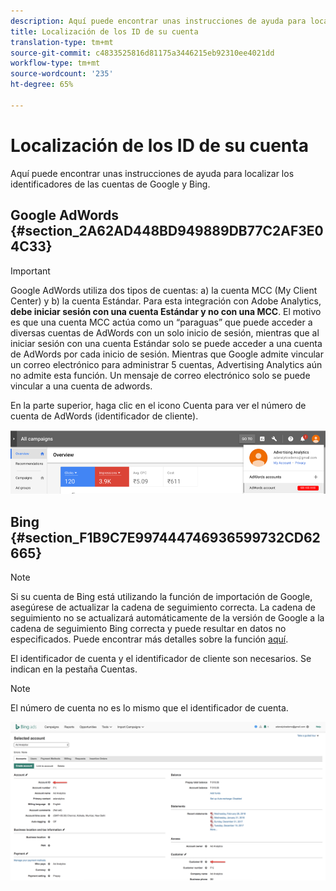 ```yaml
---
description: Aquí puede encontrar unas instrucciones de ayuda para localizar los identificadores de las cuentas de Google y Bing.
title: Localización de los ID de su cuenta
translation-type: tm+mt
source-git-commit: c4833525816d81175a3446215eb92310ee4021dd
workflow-type: tm+mt
source-wordcount: '235'
ht-degree: 65%

---
```



# Localización de los ID de su cuenta

Aquí puede encontrar unas instrucciones de ayuda para localizar los identificadores de las cuentas de Google y Bing.

## Google AdWords {#section_2A62AD448BD949889DB77C2AF3E04C33}

>[!IMPORTANT]
>
>Google AdWords utiliza dos tipos de cuentas: a) la cuenta MCC (My Client Center) y b) la cuenta Estándar. Para esta integración con Adobe Analytics, **debe iniciar sesión con una cuenta Estándar y no con una MCC**. El motivo es que una cuenta MCC actúa como un “paraguas” que puede acceder a diversas cuentas de AdWords con un solo inicio de sesión, mientras que al iniciar sesión con una cuenta Estándar solo se puede acceder a una cuenta de AdWords por cada inicio de sesión. Mientras que Google admite vincular un correo electrónico para administrar 5 cuentas, Advertising Analytics aún no admite esta función. Un mensaje de correo electrónico solo se puede vincular a una cuenta de adwords.

En la parte superior, haga clic en el icono Cuenta para ver el número de cuenta de AdWords (identificador de cliente).

![](assets/google_account.png)

## Bing  {#section_F1B9C7E997444746936599732CD62665}

>[!NOTE]
>
>Si su cuenta de Bing está utilizando la función de importación de Google, asegúrese de actualizar la cadena de seguimiento correcta. La cadena de seguimiento no se actualizará automáticamente de la versión de Google a la cadena de seguimiento Bing correcta y puede resultar en datos no especificados. Puede encontrar más detalles sobre la función [aquí](https://help.ads.microsoft.com/apex/index/3/en/50851/).

El identificador de cuenta y el identificador de cliente son necesarios. Se indican en la pestaña Cuentas.

>[!NOTE]
>
>El número de cuenta no es lo mismo que el identificador de cuenta.

![](assets/bing_id.png)
